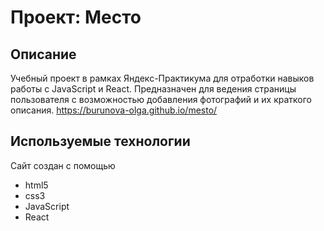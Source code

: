 # Проект: Место

## Описание
Учебный проект в рамках Яндекс-Практикума для отработки навыков работы с JavaScript и React. Предназначен для ведения страницы пользователя с возможностью добавления фотографий и их краткого описания.
https://burunova-olga.github.io/mesto/

## Используемые технологии
Сайт создан с помощью
- html5
- css3
- JavaScript
- React